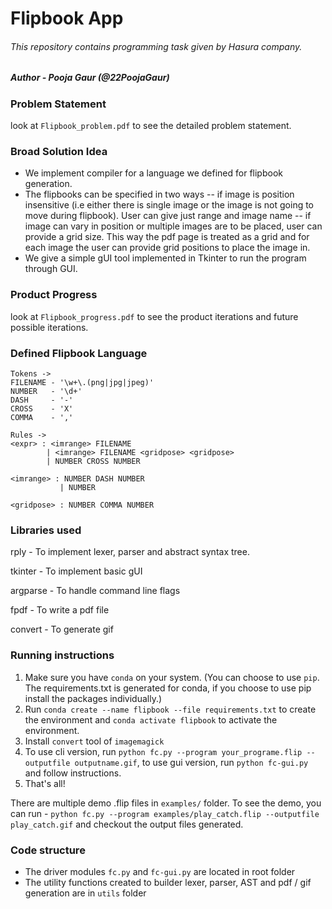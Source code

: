 # Flipbook App

###### _This repository contains programming task given by Hasura company._

##### Author - Pooja Gaur (@22PoojaGaur)

### Problem Statement
look at `Flipbook_problem.pdf` to see the detailed problem statement.

### Broad Solution Idea
- We implement compiler for a language we defined for flipbook generation.
- The flipbooks can be specified in two ways
-- if image is position insensitive (i.e either there is single image or the image is not going to move during flipbook). User can give just range and image name
-- if image can vary in position or multiple images are to be placed, user can provide a grid size. This way the pdf page is treated as a grid and for each image the user can provide grid positions to place the image in.
- We give a simple gUI tool implemented in Tkinter to run the program through GUI.

### Product Progress
look at `Flipbook_progress.pdf` to see the product iterations and future possible iterations.

### Defined Flipbook Language

```
Tokens ->
FILENAME - '\w+\.(png|jpg|jpeg)'
NUMBER   - '\d+'
DASH     - '-'
CROSS    - 'X'
COMMA    - ','

Rules ->
<expr> : <imrange> FILENAME
        | <imrange> FILENAME <gridpose> <gridpose>
        | NUMBER CROSS NUMBER
        
<imrange> : NUMBER DASH NUMBER
           | NUMBER

<gridpose> : NUMBER COMMA NUMBER
```

### Libraries used
rply - To implement lexer, parser and abstract syntax tree.

tkinter - To implement basic gUI

argparse - To handle command line flags

fpdf - To write a pdf file

convert - To generate gif

### Running instructions 
1. Make sure you have `conda` on your system. (You can choose to use `pip`. The requirements.txt is generated for conda, if you choose to use pip install the packages individually.)
2. Run `conda create --name flipbook --file requirements.txt` to create the environment and `conda activate flipbook` to activate the environment.
3. Install `convert` tool of `imagemagick`
4. To use cli version, run `python fc.py --program your_programe.flip --outputfile outputname.gif`, to use gui version, run `python fc-gui.py` and follow instructions.
5. That's all!

There are multiple demo .flip files in `examples/` folder. To see the demo, you can run - `python fc.py --program examples/play_catch.flip --outputfile play_catch.gif` and checkout the output files generated.

### Code structure
- The driver modules `fc.py` and `fc-gui.py` are located in root folder
- The utility functions created to builder lexer, parser, AST and pdf / gif generation are in `utils` folder